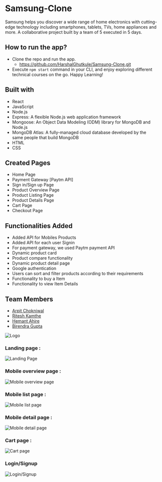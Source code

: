 # Samsung-Clone

Samsung helps you discover a wide range of home electronics with cutting-edge technology including smartphones, tablets, TVs, home appliances and more.
A collaborative project built by a team of 5 executed in 5 days.

## How to run the app?
- Clone the repo and run the app.
    - https://github.com/HarshalGhutkule/Samsung-Clone.git
- Execute `npm start` command in your CLI, and enjoy exploring different technical courses on the go. Happy Learning!
## Built with
- React
- JavaScript
- Node.js
- Express: A flexible Node.js web application framework
- Mongoose: An Object Data Modeling (ODM) library for MongoDB and Node.js
- MongoDB Atlas: A fully-managed cloud database developed by the same people that build MongoDB
- HTML
- CSS
## Created Pages
- Home Page
- Payment Gateway [Paytm API]
- Sign in/Sign up Page
- Product Overview Page
- Product Listing Page
- Product Details Page
- Cart Page
- Checkout Page
## Functionalities Added
- Added API for Mobiles Products
- Added API for each user Signin
- For payment gateway, we used Paytm payment API
- Dynamic product card
- Product compare functionality
- Dynamic product detail page
- Google authentication
- Users can sort and filter products according to their requirements
- Functionality to buy a Item
- Functionality to view Item Details

## Team Members
- [Arpit Chokniwal](https://github.com/fabpot11)
- [Ritesh Kamthe](https://github.com/riteshjk)
- [Hemant Ahire](https://github.com/Hemantfw13)
- [Birendra Gupta](https://github.com/birendra20)


![Logo](https://images.samsung.com/is/image/samsung/assets/in/about-us/brand/logo/mo/360_197_1.png?$FB_TYPE_B_PNG$)

### Landing page :

![Landing Page](https://user-images.githubusercontent.com/95927895/161557841-e5475589-86cd-43ea-a30d-d9772f19a7d8.png)

### Mobile overview page :

![Mobile overview page](https://user-images.githubusercontent.com/95927895/161558582-801737c2-5fe0-4e54-b32c-af3cb9c85601.png)

### Mobile list page :

![Mobile list page](https://user-images.githubusercontent.com/95927895/161558905-5d20a0f7-41e3-445c-8a2c-32cd2ef53ad6.png)

### Mobile detail page :

![Mobile detail page](https://user-images.githubusercontent.com/95927895/161559121-a02275c0-02d8-4b57-9105-52a2a676b9d8.png)

### Cart page :

![Cart page](https://user-images.githubusercontent.com/95927895/161559232-32502684-60dd-4f53-ab2b-7f9a9f4a14a7.png)

### Login/Signup

![Login/Signup](https://user-images.githubusercontent.com/95927895/161559382-19922d55-56d0-491b-9470-32c5ee59f724.png)
